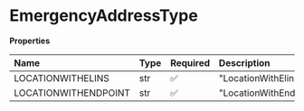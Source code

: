 # EmergencyAddressType

**Properties**

| Name                 | Type | Required | Description            |
| :------------------- | :--- | :------- | :--------------------- |
| LOCATIONWITHELINS    | str  | ✅       | "LocationWithElins"    |
| LOCATIONWITHENDPOINT | str  | ✅       | "LocationWithEndpoint" |

<!-- This file was generated by liblab | https://liblab.com/ -->
